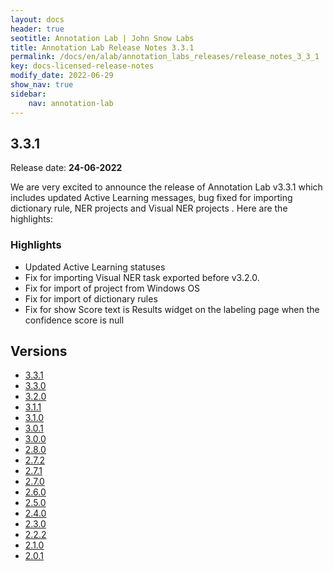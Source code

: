 ```yaml
---
layout: docs
header: true
seotitle: Annotation Lab | John Snow Labs
title: Annotation Lab Release Notes 3.3.1
permalink: /docs/en/alab/annotation_labs_releases/release_notes_3_3_1
key: docs-licensed-release-notes
modify_date: 2022-06-29
show_nav: true
sidebar:
    nav: annotation-lab
---
```


<div class="h3-box" markdown="1">

## 3.3.1

Release date: **24-06-2022**

We are very excited to announce the release of Annotation Lab v3.3.1 which includes updated Active Learning messages, bug fixed for importing dictionary rule, NER projects and Visual NER projects . Here are the highlights:

### Highlights
- Updated Active Learning statuses
- Fix for importing Visual NER task exported before v3.2.0.
- Fix for import of project from Windows OS
- Fix for import of dictionary rules
- Fix for show Score text is Results widget on the labeling page when the confidence score is null


</div><div class="prev_ver h3-box" markdown="1">

## Versions

</div>

<ul class="pagination owl-carousel pagination_big">
    <li class="active"><a href="release_notes_3_3_1">3.3.1</a></li>
    <li><a href="release_notes_3_3_0">3.3.0</a></li>
    <li><a href="release_notes_3_2_0">3.2.0</a></li>
    <li><a href="release_notes_3_1_1">3.1.1</a></li>
    <li><a href="release_notes_3_1_0">3.1.0</a></li>
    <li><a href="release_notes_3_0_1">3.0.1</a></li>
    <li><a href="release_notes_3_0_0">3.0.0</a></li>
    <li><a href="release_notes_2_8_0">2.8.0</a></li>
    <li><a href="release_notes_2_7_2">2.7.2</a></li>
    <li><a href="release_notes_2_7_1">2.7.1</a></li>
    <li><a href="release_notes_2_7_0">2.7.0</a></li>
    <li><a href="release_notes_2_6_0">2.6.0</a></li>
    <li><a href="release_notes_2_5_0">2.5.0</a></li>
    <li><a href="release_notes_2_4_0">2.4.0</a></li>
    <li><a href="release_notes_2_3_0">2.3.0</a></li>
    <li><a href="release_notes_2_2_2">2.2.2</a></li>
    <li><a href="release_notes_2_1_0">2.1.0</a></li>
    <li><a href="release_notes_2_0_1">2.0.1</a></li>
</ul>